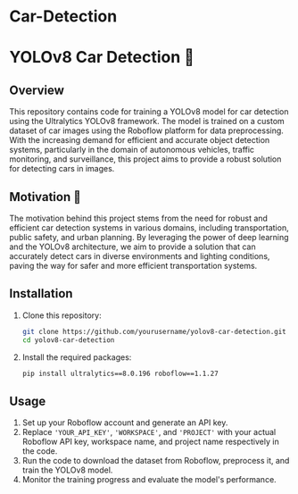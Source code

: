 # Car-Detection

# YOLOv8 Car Detection 🚗

## Overview
This repository contains code for training a YOLOv8 model for car detection using the Ultralytics YOLOv8 framework. The model is trained on a custom dataset of car images using the Roboflow platform for data preprocessing. With the increasing demand for efficient and accurate object detection systems, particularly in the domain of autonomous vehicles, traffic monitoring, and surveillance, this project aims to provide a robust solution for detecting cars in images.

## Motivation 🚀
The motivation behind this project stems from the need for robust and efficient car detection systems in various domains, including transportation, public safety, and urban planning. By leveraging the power of deep learning and the YOLOv8 architecture, we aim to provide a solution that can accurately detect cars in diverse environments and lighting conditions, paving the way for safer and more efficient transportation systems.

## Installation
1. Clone this repository:
    ```bash
    git clone https://github.com/yourusername/yolov8-car-detection.git
    cd yolov8-car-detection
    ```
2. Install the required packages:
    ```bash
    pip install ultralytics==8.0.196 roboflow==1.1.27
    ```
## Usage
1. Set up your Roboflow account and generate an API key.
2. Replace `'YOUR_API_KEY'`, `'WORKSPACE'`, and `'PROJECT'` with your actual Roboflow API key, workspace name, and project name respectively in the code.
3. Run the code to download the dataset from Roboflow, preprocess it, and train the YOLOv8 model.
4. Monitor the training progress and evaluate the model's performance.
